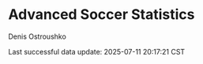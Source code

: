 # Advanced Soccer Statistics
Denis Ostroushko

<!-- gfm -->

Last successful data update: 2025-07-11 20:17:21 CST
